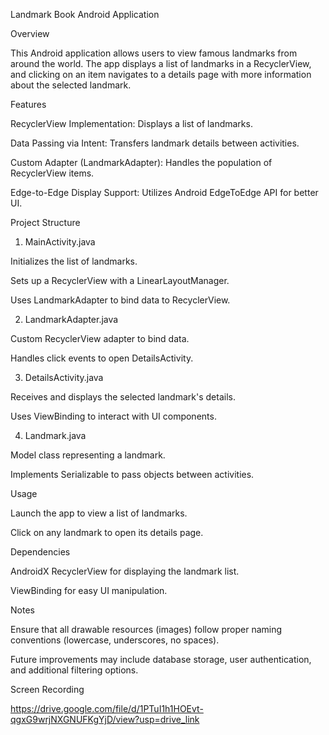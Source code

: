 Landmark Book Android Application

Overview

This Android application allows users to view famous landmarks from around the world. The app displays a list of landmarks in a RecyclerView, and clicking on an item navigates to a details page with more information about the selected landmark.

Features

RecyclerView Implementation: Displays a list of landmarks.

Data Passing via Intent: Transfers landmark details between activities.

Custom Adapter (LandmarkAdapter): Handles the population of RecyclerView items.

Edge-to-Edge Display Support: Utilizes Android EdgeToEdge API for better UI.

Project Structure

1. MainActivity.java

Initializes the list of landmarks.

Sets up a RecyclerView with a LinearLayoutManager.

Uses LandmarkAdapter to bind data to RecyclerView.

2. LandmarkAdapter.java

Custom RecyclerView adapter to bind data.

Handles click events to open DetailsActivity.

3. DetailsActivity.java

Receives and displays the selected landmark's details.

Uses ViewBinding to interact with UI components.

4. Landmark.java

Model class representing a landmark.

Implements Serializable to pass objects between activities.

Usage

Launch the app to view a list of landmarks.

Click on any landmark to open its details page.

Dependencies

AndroidX RecyclerView for displaying the landmark list.

ViewBinding for easy UI manipulation.

Notes

Ensure that all drawable resources (images) follow proper naming conventions (lowercase, underscores, no spaces).

Future improvements may include database storage, user authentication, and additional filtering options.


Screen Recording

https://drive.google.com/file/d/1PTuI1h1HOEvt-qgxG9wrjNXGNUFKgYjD/view?usp=drive_link

